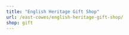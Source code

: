 ```yaml
---
title: "English Heritage Gift Shop"
url: /east-cowes/english-heritage-gift-shop/
shop: gift
---
```

